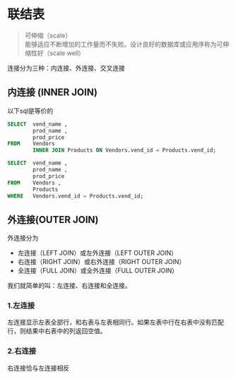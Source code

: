 # 联结表

>可伸缩（scale）<br>
>能够适应不断增加的工作量而不失败。设计良好的数据库或应用序称为可伸缩性好（scale well）

连接分为三种：内连接、外连接、交叉连接
##  内连接 (INNER JOIN)

以下sql是等价的
```sql
SELECT  vend_name ,
        prod_name ,
        prod_price
FROM    Vendors
        INNER JOIN Products ON Vendors.vend_id = Products.vend_id;
```

``` sql
SELECT  vend_name ,
        prod_name ,
        prod_price
FROM    Vendors ,
        Products
WHERE   Vendors.vend_id = Products.vend_id;
```

## 外连接(OUTER JOIN)
 外连接分为
- 左连接（LEFT JOIN）或左外连接（LEFT OUTER JOIN）
- 右连接（RIGHT JOIN）或右外连接（RIGHT OUTER JOIN）
- 全连接（FULL JOIN）或全外连接（FULL OUTER JOIN）

我们就简单的叫：左连接、右连接和全连接。

### 1.左连接

左连接显示左表全部行，和右表与左表相同行。如果左表中行在右表中没有匹配行，则结果中右表中的列返回空值。

### 2.右连接
右连接恰与左连接相反